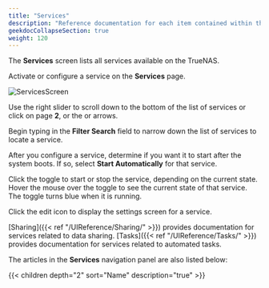 ```yaml
---
title: "Services"
description: "Reference documentation for each item contained within the Services screen."
geekdocCollapseSection: true
weight: 120
---
```


The **Services** screen lists all services available on the TrueNAS.

Activate or configure a service on the **Services** page.

![ServicesScreen](/images/CORE/13.0/ServicesScreen.png "System Services")

Use the right slider to scroll down to the bottom of the list of services or click on page **2**, or the <span class="iconify" data-icon="dashicons:arrow-right-alt2"></span> or <span class="iconify" data-icon="ci:last-page"></span> arrows.

Begin typing in the **Filter Search** field to narrow down the list of services to locate a service.

After you configure a service, determine if you want it to start after the system boots. If so, select **Start Automatically** for that service.

Click the toggle to start or stop the service, depending on the current state. Hover the mouse over the toggle to see the current state of that service. The toggle turns blue when it is running.

Click the <span class="material-icons">edit</span> icon to display the settings screen for a service.

[Sharing]({{< ref "/UIReference/Sharing/" >}}) provides documentation for services related to data sharing. [Tasks]({{< ref "/UIReference/Tasks/" >}}) provides documentation for services related to automated tasks.

The articles in the **Services** navigation panel are also listed below:

{{< children depth="2" sort="Name" description="true" >}}
